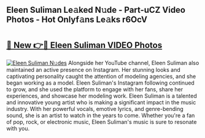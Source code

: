 ## Eleen Suliman Le𝚊ked N𝚞de - Part-uCZ Video Photos - Hot Onlyf𝚊ns Le𝚊ks r6OcV

# <h2><a href="http://ab89369.deff.icu/?id=Eleen+Suliman">🔗 New 👉🔴 Eleen Suliman VIDEO Photos</a></h2>

[![Eleen Suliman N𝚞des](https://i.imgur.com/rIISA9y.gif)](http://ab89369.deff.icu/?id=Eleen+Suliman)
Alongside her YouTube channel, Eleen Suliman also maintained an active presence on Instagram. Her stunning looks and captivating personality caught the attention of modeling agencies, and she began working as a model. Eleen Suliman's Instagram following continued to grow, and she used the platform to engage with her fans, share her experiences, and showcase her modeling work. Eleen Suliman is a talented and innovative young artist who is making a significant impact in the music industry. With her powerful vocals, emotive lyrics, and genre-bending sound, she is an artist to watch in the years to come. Whether you're a fan of pop, rock, or electronic music, Eleen Suliman's music is sure to resonate with you.
